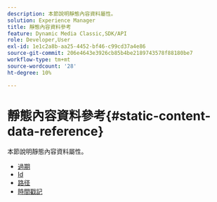 ```yaml
---
description: 本節說明靜態內容資料屬性。
solution: Experience Manager
title: 靜態內容資料參考
feature: Dynamic Media Classic,SDK/API
role: Developer,User
exl-id: 1e1c2a8b-aa25-4452-bf46-c99cd37a4e86
source-git-commit: 206e4643e3926cb85b4be2189743578f88180be7
workflow-type: tm+mt
source-wordcount: '28'
ht-degree: 10%

---
```


# 靜態內容資料參考{#static-content-data-reference}

本節說明靜態內容資料屬性。

* [過期](r-expiration-static.md)
* [Id](r-id-static.md)
* [路径](r-path-static.md)
* [時間戳記](r-timestamp-static.md)
